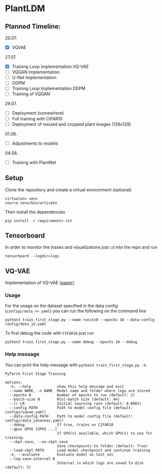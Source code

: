 # PlantLDM

## Planned Timeline:
20.07.
- [X] VQVAE

27.07.
- [X] Training Loop Implementation VQ-VAE
- [ ] VQGAN Implementation
- [ ] U-Net Implementation
- [ ] DDPM
- [ ] Training Loop Implementation DDPM
- [ ] Training of VQGAN

29.07.
- [ ] Deployment (somewhere)
- [ ] Full training with CIFAR10
- [ ] Deployment of resized and cropped plant images (128x128)

01.08.
- [ ] Adjustments to models 

04.08.
- [ ] Training with PlantNet


## Setup

Clone the repository and create a virtual environment (optional)

```
virtualenv venv
source venv/bin/activate
```

Then install the dependencies
```
pip install -r requirements.txt
```

## Tensorboard

In order to monitor the losses and visualizations just `cd` into the repo and run
```
tensorboard --logdir=logs
```

## VQ-VAE

Implementation of VQ-VAE ([paper](https://arxiv.org/abs/1711.00937v2)).

### Usage

For the usage on the dataset specified in the data config (`configs/data_<>.yaml`) you can run the following on the
command line

```
python3 train_first_stage.py --name run/e10 --epochs 10 --data-config config/data_jo.yaml
```

To first debug the code with `CIFAR10` just run

```
python3 train_first_stage.py --name debug --epochs 10 --debug
```


### Help message

You can print the help message with `python3 train_first_stage.py -h`.

```
PyTorch First Stage Training

options:
  -h, --help            show this help message and exit
  --name NAME, -n NAME  Model name and folder where logs are stored
  --epochs N            Number of epochs to run (default: 2)
  --batch-size N        Mini-batch size (default: 64)
  --lr LR               Initial learning rate (default: 0.0001)
  --config PATH         Path to model config file (default: configs/vqvae.yaml)
  --data-config PATH    Path to model config file (default: configs/data_johannes.yaml)
  --debug               If true, trains on CIFAR10
  --gpus GPUS [GPUS ...]
                        If GPU(s) available, which GPU(s) to use for training.
  --ckpt-save, --no-ckpt-save
                        Save checkpoints to folder (default: True)
  --load-ckpt PATH      Load model checkpoint and continue training
  -e, --evaluate        Evaluate model on test set
  --log-save-interval N
                        Interval in which logs are saved to disk (default: 5)
```
